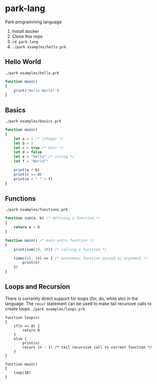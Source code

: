 # park-lang
Park programming language

1. Install docker
2. Clone this repo
3. ```cd park-lang```
4. ```./park examples/hello.prk```

## Hello World 
```./park examples/hello.prk```
```javascript
function main()
{
    print("Hello World!")
}
```

## Basics
```./park examples/basics.prk```
```javascript
function main()
{
    let a = 1 /* integer */
    let b = 2 
    let c = true /* bool */
    let d = false 
    let e = "Hello" /* string */
    let f = "World!"

    print(a + b)
    print(c == d)
    print(e + " " + f)
}
```

## Functions
```./park examples/functions.prk```
```javascript
function sum(a, b) /* defining a function */
{
    return a + b
}

function main() /* main entry function */
{
    print(sum(10, 20)) /* calling a function */

    times(10, (n) => { /* anonymous function passed as argument */
        print(n)
    })
}
```

## Loops and Recursion
There is currently direct support for loops (for, do, while etc) in the language.
The ```recur``` statement can be used to make tail recursive calls to create
loops
```./park examples/loops.prk```
```
function loop(n)
{
    if(n == 0) {
        return 0
    }
    else {
        print(n)
        recurs (n - 1) /* tail recursive call to current function */
    }
}

function main()
{
    loop(10) 
}
```
